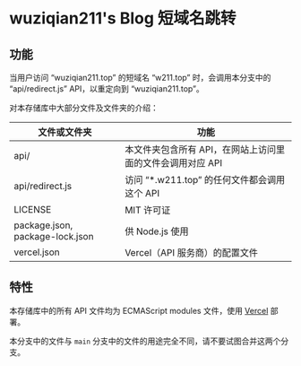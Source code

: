 # wuziqian211's Blog 短域名跳转

## 功能

当用户访问 “wuziqian211.top” 的短域名 “w211.top” 时，会调用本分支中的 “api/redirect.js” API，以重定向到 “wuziqian211.top”。

对本存储库中大部分文件及文件夹的介绍：

| 文件或文件夹 | 功能 |
| ------------ | ---- |
| api/ | 本文件夹包含所有 API，在网站上访问里面的文件会调用对应 API |
| api/redirect.js | 访问 “*.w211.top” 的任何文件都会调用这个 API |
| LICENSE | MIT 许可证 |
| package.json, package-lock.json | 供 Node.js 使用 |
| vercel.json | Vercel（API 服务商）的配置文件 |

## 特性

本存储库中的所有 API 文件均为 ECMAScript modules 文件，使用 [Vercel](https://vercel.com/) 部署。

本分支中的文件与 `main` 分支中的文件的用途完全不同，请不要试图合并这两个分支。
